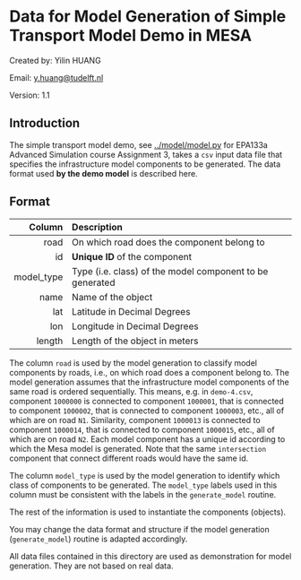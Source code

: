 # Data for Model Generation of Simple Transport Model Demo in MESA

Created by:
Yilin HUANG

Email:
y.huang@tudelft.nl

Version:
1.1

## Introduction

The simple transport model demo, see [../model/model.py](../model/model.py) for EPA133a Advanced Simulation course Assignment 3, takes a `csv` input data file that specifies the infrastructure model components to be generated. The data format used **by the demo model** is described here.

## Format

|     Column | Description                                              |
| ---------: | :------------------------------------------------------- |
|       road | On which road does the component belong to               |
|         id | **Unique ID** of the component                           |
| model_type | Type (i.e. class) of the model component to be generated |
|       name | Name of the object                                       |
|        lat | Latitude in Decimal Degrees                              |
|        lon | Longitude in Decimal Degrees                             |
|     length | Length of the object in meters                           |

The column `road` is used by the model generation to classify model components by roads, i.e., on which road does a component belong to. The model generation assumes that the infrastructure model components of the same road is ordered sequentially. This means, e.g. in `demo-4.csv`, component `1000000` is connected to component `1000001`, that is connected to component `1000002`, that is connected to component `1000003`, etc., all of which are on road `N1`. Similarity, component `1000013` is connected to component `1000014`, that is connected to component `1000015`, etc., all of which are on road `N2`. Each model component has a unique id according to which the Mesa model is generated. Note that the same `intersection` component that connect different roads would have the same id.

The column `model_type` is used by the model generation to identify which class of components to be generated. The `model_type` labels used in this column must be consistent with the labels in the `generate_model` routine.

The rest of the information is used to instantiate the components (objects).

You may change the data format and structure if the model generation (`generate_model`) routine is adapted accordingly.

All data files contained in this directory are used as demonstration for model generation. They are not based on real data.
